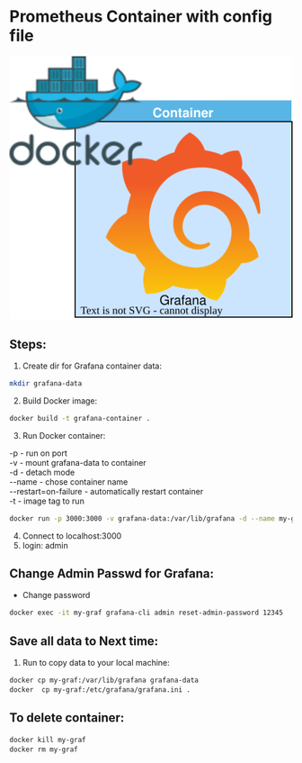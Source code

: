<h1>Prometheus Container with config file</h1>
<p align="center">
<img src="https://github.com/Joska99/joska/blob/main/docker/grafana/diagram.drawio.svg">
</p>

<h2> Steps: </h2>

1.  Create dir for Grafana container data:
```bash
mkdir grafana-data
```
2. Build Docker image:
```bash
docker build -t grafana-container .
```
3. Run Docker container:

-p - run on port<br />
-v - mount grafana-data to container<br />
-d - detach mode<br />
--name - chose container name<br />
--restart=on-failure - automatically restart container<br />
-t - image tag to run<br />

```bash
docker run -p 3000:3000 -v grafana-data:/var/lib/grafana -d --name my-graf --restart=on-failure -t grafana-container
```
4. Connect to localhost:3000
5. login: admin  

<h2> Change Admin  Passwd for Grafana: </h2>

- Change password
```bash
docker exec -it my-graf grafana-cli admin reset-admin-password 12345
```

<h2> Save all data to Next time: </h2>

1.  Run to copy data to your local machine:
```bash
docker cp my-graf:/var/lib/grafana grafana-data
docker  cp my-graf:/etc/grafana/grafana.ini .
``` 

<h2>To delete container:</h2>

```Bash
docker kill my-graf
docker rm my-graf
```